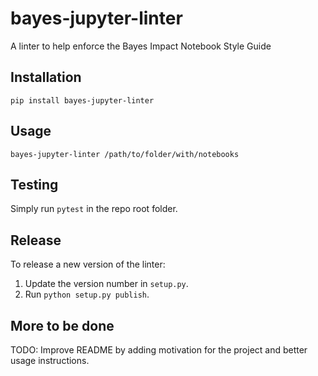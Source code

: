 # bayes-jupyter-linter

A linter to help enforce the Bayes Impact Notebook Style Guide

## Installation

```
pip install bayes-jupyter-linter
```

## Usage

```
bayes-jupyter-linter /path/to/folder/with/notebooks
```

## Testing


Simply run `pytest` in the repo root folder.


## Release

To release a new version of the linter:

1. Update the version number in `setup.py`.
2. Run `python setup.py publish`.

## More to be done

TODO: Improve README by adding motivation for the project and better usage instructions.
